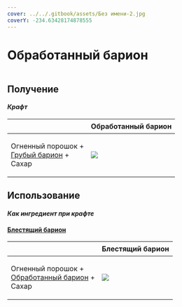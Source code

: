```yaml
---
cover: ../../.gitbook/assets/Без имени-2.jpg
coverY: -234.63428174878555
---
```


# Обработанный барион

<figure><img src="../../.gitbook/assets/baryon_2_128.png" alt=""><figcaption></figcaption></figure>

## Получение

#### _Крафт_

| ㅤ                                                                               |  Обработанный барион                     |
| ------------------------------------------------------------------------------- | ---------------------------------------- |
| <p>Огненный порошок +<br><a href="baryon_1.md">Грубый барион</a> +<br>Сахар</p> | ![](../../.gitbook/assets/baryon\_2.png) |

## Использование

#### _Как ингредиент при крафте_

#### [Блестящий барион](baryon_3.md)

| ㅤ                                                                                     |  Блестящий барион                        |
| ------------------------------------------------------------------------------------- | ---------------------------------------- |
| <p>Огненный порошок +<br><a href="baryon_2.md">Обработанный барион</a> +<br>Сахар</p> | ![](../../.gitbook/assets/baryon\_3.png) |

